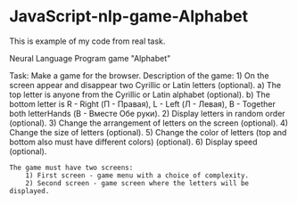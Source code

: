 # JavaScript-nlp-game-Alphabet
This is example of my code from real task.

Neural Language Program game "Alphabet"

Task: Make a game for the browser. Description of the game:
	1) On the screen appear and disappear two Cyrillic or Latin letters (optional).
		a) The top letter is anyone from the Cyrillic or Latin alphabet (optional).
		b) The bottom letter is R - Right (П - Правая), L - Left (Л - Левая), B - Together both letterHands (В - Вместе Обе руки).
	2) Display letters in random order (optional).
	3) Change the arrangement of letters on the screen (optional).
	4) Change the size of letters (optional).
	5) Change the color of letters (top and bottom also must have different colors) (optional).
	6) Display speed (optional).

	The game must have two screens:
		1) First screen - game menu with a choice of complexity.
		2) Second screen - game screen where the letters will be displayed.
